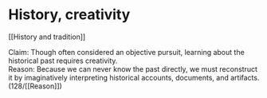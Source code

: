 # History, creativity

[[History and tradition]]

Claim: Though often considered an objective pursuit, learning about the historical past requires creativity.<br>
Reason: Because we can never know the past directly, we must reconstruct it by imaginatively interpreting historical accounts, documents, and artifacts.
(128/[[Reason]])